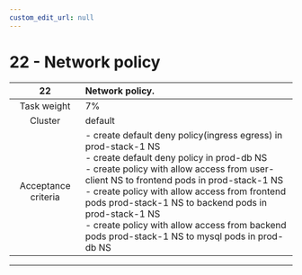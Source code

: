 ```yaml
---
custom_edit_url: null
---
```


# 22 - Network policy

|       **22**        | **Network policy.**                                                                                                                                                                                                                                                                                                                                                                                                                                  |
| :-----------------: | :--------------------------------------------------------------------------------------------------------------------------------------------------------------------------------------------------------------------------------------------------------------------------------------------------------------------------------------------------------------------------------------------------------------------------------------------------- |
|     Task weight     | 7%                                                                                                                                                                                                                                                                                                                                                                                                                                                   |
|       Cluster       | default                                                                                                                                                                                                                                                                                                                                                                                                                                              |
| Acceptance criteria | - create  default deny policy(ingress egress) in prod-stack-1 NS <br/>- create default deny policy in prod-db NS <br/>- create  policy with allow access from user-client  NS  to frontend pods in  prod-stack-1 NS <br/>- create  policy with allow access from  frontend pods  prod-stack-1 NS  to  backend pods in  prod-stack-1 NS  <br/>- create  policy with allow access from   backend pods   prod-stack-1 NS  to  mysql pods in prod-db  NS |
---
